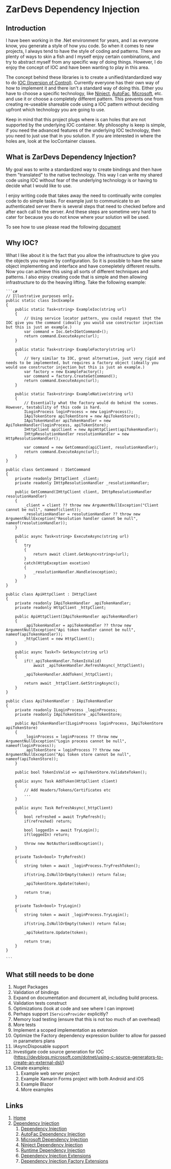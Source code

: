 # ZarDevs Dependency Injection

## Introduction

I have been working in the .Net environment for years, and I as everyone know, you generate a style of how you code. So when it comes to new projects, I always tend to have the style of coding and patterns. There are plenty of ways to skin a fish and I myself enjoy certain combinations, and try to abstract myself from any specific way of doing things. However, I do enjoy the concept of IOC and have been wanting to play in this area.

The concept behind these libraries is to create a unified/standardized way to do [IOC (Inversion of Control)](https://en.wikipedia.org/wiki/Inversion_of_control). Currently everyone has their own way of how to implement it and there isn't a standard way of doing this. Either you have to choose a specific technology, like [Ninject](http://www.ninject.org/), [AutoFac](https://autofac.org/), [Microsoft](https://docs.microsoft.com/en-us/aspnet/core/fundamentals/dependency-injection?view=aspnetcore-5.0), etc. and use it or choose a completely different pattern. This prevents one from creating re-useable shareable code using a IOC pattern without deciding upfront which technology you are going to use.

Keep in mind that this project plugs where is can holes that are not supported by the underlying IOC container. My philosophy is keep is simple, if you need the advanced features of the underlying IOC technology, then you need to just use that in you solution. If you are interested in where the holes are, look at the IocContainer classes.

## What is ZarDevs Dependency Injection?

My goal was to write a standardized way to create bindings and then have them "translated" to the native technology. This way I can write my shared code using IOC without fear of the underlying technology is or having to decide what I would like to use.

I enjoy writing code that takes away the need to continually write complex code to do simple tasks. For example just to communicate to an authenticated server there is several steps that need to checked before and after each call to the server. And these steps are sometime very hard to cater for because you do not know where your solution will be used.

To see how to use please read the following [document](./src/ZarDevs.DependencyInjection/README.md)

## Why IOC?

What I like about it is the fact that you allow the infrastructure to give you the objects you require by configuration. So it is possible to have the same object implementing and interface and have comepletely different results. Now you can achieve this using all sorts of different techniques and patterns. I also enjoy creating code that is simple and then allowing infrastructure to do the heaving lifting. Take the following example:

    ```c#
    // Illustrative purposes only.
    public static class IocExample
    {
        public static Task<string> ExampleIoc(string url)
        {
            // Using service locator pattern, you could request that the IOC give you the command (ideally you would use constructor injection but this is just an example.)
            var command = Ioc.Get<IGetCommand>();
            return command.ExecuteAsync(url);
        }

        public static Task<string> ExampleFactory(string url)
        {
            // Very similar to IOC, great alternative, just very rigid and needs to be implemented, but requires a factory object (ideally you would use constructor injection but this is just an example.)
            var factory = new ExampleFactory();
            var command = factory.CreateGetCommand();
            return command.ExecuteAsync(url);
        }

        public static Task<string> ExampleNative(string url)
        {
            // Essentially what the factory would do behind the scenes. However, testability of this code is hard.
            ILoginProcess loginProcess = new LoginProcess();
            IApiTokenStore apiTokenStore = new ApiTokenStore();
            IApiTokenHandler apiTokenHandler = new ApiTokenHandler(loginProcess, apiTokenStore);
            IHttpClient apiClient = new ApiHttpClient(apiTokenHandler);
            IHttpResolutionHandler resolutionHandler = new HttpResolutionHandler();

            var command = new GetCommand(apiClient, resolutionHandler);
            return command.ExecuteAsync(url);
        }
    }

    public class GetCommand : IGetCommand
    {
        private readonly IHttpClient _client;
        private readonly IHttpResolutionHandler _resolutionHandler;

        public GetCommand(IHttpClient client, IHttpResolutionHandler resolutionHandler)
        {
            _client = client ?? throw new ArgumentNullException("Client cannot be null", nameof(client));
            _resolutionHandler = resolutionHandler ?? throw new ArgumentNullException("Resolution handler cannot be null", nameof(resolutionHandler));
        }

        public async Task<string> ExecuteAsync(string url)
        {
            try
            {
                return await client.GetAsync<string>(url);
            }
            catch(HttpException excetion)
            {
                _resolutionHandler.Handle(exception);
            }
        }
    }

    public class ApiHttpClient : IHttpClient
    {
        private readonly IApiTokenHandler _apiTokenHandler;
        private readonly HttpClient _httpClient;

        public ApiHttpClient(IApiTokenHandler apiTokenHandler)
        {
            _apiTokenHandler = apiTokenHandler ?? throw new ArgumentNullException("Api token handler cannot be null", nameof(apiTokenHandler));
            _httpClient = new HttpClient();
        }

        public async Task<T> GetAsync(string url)
        {
            if(!_apiTokenHandler.TokenIsValid)
                await _apiTokenHandler.RefreshAsync(_httpClient);

            _apiTokenHandler.AddToken(_httpClient);

            return await _httpClient.GetStringAsync();
        }
    }

    public class ApiTokenHandler : IApiTokenHandler
    {
        private readonly ILoginProcess _loginProcess;
        private readonly IApiTokenStore _apiTokenStore;

        public ApiTokenHandler(ILoginProcess loginProcess, IApiTokenStore apiTokenStore)
        {
            _loginProcess = loginProcess ?? throw new ArgumentNullException("Login process cannot be null", nameof(loginProcess));
            _apiTokenStore = loginProcess ?? throw new ArgumentNullException("Api token store cannot be null", nameof(apiTokenStore));
        }

        public bool TokenIsValid => apiTokenStore.ValidateToken();

        public async Task AddToken(HttpClient client)
        {
            // Add Headers/Tokens/Certificates etc
            ... 
        }

        public async Task RefreshAsync(_httpClient)
        {
            bool refreshed = await TryRefresh();
            if(refreshed) return;
            
            bool loggedIn = await TryLogin();
            if(loggedIn) return;

            throw new NotAuthorisedException();
        }

        private Task<bool> TryRefresh()
        {
            string token = await _loginProcess.TryFreshToken();
            
            if(string.IsNullOrEmpty(token)) return false;

            _apiTokenStore.Update(token);

            return true;
        }

        private Task<bool> TryLogin()
        {
            string token = await _loginProcess.TryLogin();
            
            if(string.IsNullOrEmpty(token)) return false;

            _apiTokeStore.Update(token);

            return true;
        }
    }

    ```

## What still needs to be done

1. Nuget Packages
1. Validation of bindings
1. Expand on documentation and document all, including build process.
1. Validation tests construct
1. Optimizations (look at code and see where I can improve)
1. Perhaps support `IServiceProvider` explicitly?
1. Memory load testing (ensure that this is not too much of an overhead)
1. More tests
1. Implement a scoped implementation as extension
1. Optimize the Factory dependency expression builder to allow for passed in parameters plans
1. IAsyncDisposable support
1. Investigate code source generation for IOC (https://devblogs.microsoft.com/dotnet/using-c-source-generators-to-create-an-external-dsl/)
1. Create examples:
    1. Example web server project
    1. Example Xamarin Forms project with both Android and iOS
    1. Example Blazor
    1. More examples

## Links

1. [Home](../README.md)
1. [Dependency Injection](./README.md)
    1. [Dependency Injection](./src/ZarDevs.DependencyInjection/README.md)
    1. [AutoFac Dependency Injection](./src/ZarDevs.DependencyInjection.AutoFac/README.md)
    1. [Microsoft Dependency Injection](./src/ZarDevs.DependencyInjection.Microsoft/README.md)
    1. [Ninject Dependency Injection](./src/ZarDevs.DependencyInjection.Ninject/README.md)
    1. [Runtime Dependency Injection](./src/ZarDevs.DependencyInjection.RuntimeFactory/README.md)
    1. [Dependency Injection Extensions](./src/ZarDevs.DependencyInjection.Extensions/README.md)
    1. [Dependency Injection Factory Extensions](./src/ZarDevs.DependencyInjection.Extensions.Factory/README.md)
